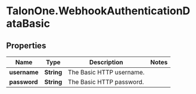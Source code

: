 # TalonOne.WebhookAuthenticationDataBasic

## Properties

Name | Type | Description | Notes
------------ | ------------- | ------------- | -------------
**username** | **String** | The Basic HTTP username. | 
**password** | **String** | The Basic HTTP password. | 


